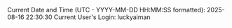 Current Date and Time (UTC - YYYY-MM-DD HH:MM:SS formatted): 2025-08-16 22:30:30
Current User's Login: luckyaiman
